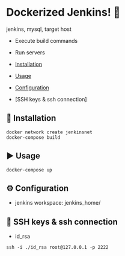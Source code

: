 # Dockerized Jenkins! 🚀

jenkins, mysql, target host

* Execute build commands
* Run servers


* [Installation](#-installation)
* [Usage](#️-usage)
* [Configuration](#️-configuration)
* [SSH keys & ssh connection]

## 💾 Installation

```
docker network create jenkinsnet
docker-compose build
```

## ▶️ Usage

```
docker-compose up
```

## ⚙️ Configuration

- jenkins workspace: jenkins_home/

## 📡 SSH keys & ssh connection

- id_rsa

```
ssh -i ./id_rsa root@127.0.0.1 -p 2222
```
